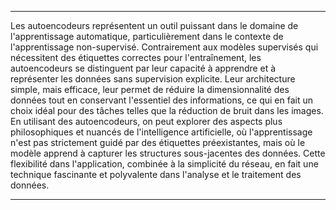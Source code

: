 ----
Les autoencodeurs représentent un outil puissant dans le domaine de l'apprentissage automatique, particulièrement dans le contexte de l'apprentissage non-supervisé. Contrairement aux modèles supervisés qui nécessitent des étiquettes correctes pour l'entraînement, les autoencodeurs se distinguent par leur capacité à apprendre et à représenter les données sans supervision explicite. Leur architecture simple, mais efficace, leur permet de réduire la dimensionnalité des données tout en conservant l'essentiel des informations, ce qui en fait un choix idéal pour des tâches telles que la réduction de bruit dans les images. En utilisant des autoencodeurs, on peut explorer des aspects plus philosophiques et nuancés de l'intelligence artificielle, où l'apprentissage n'est pas strictement guidé par des étiquettes préexistantes, mais où le modèle apprend à capturer les structures sous-jacentes des données. Cette flexibilité dans l'application, combinée à la simplicité du réseau, en fait une technique fascinante et polyvalente dans l'analyse et le traitement des données.

---
